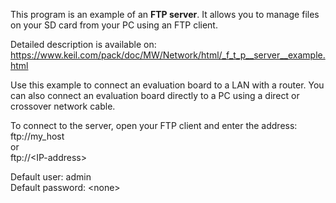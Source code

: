 This program is an example of an **FTP server**. It allows you to manage
files on your SD card from your PC using an FTP client.

Detailed description is available on:  
<https://www.keil.com/pack/doc/MW/Network/html/_f_t_p__server__example.html>

Use this example to connect an evaluation board to a LAN with a router.
You can also connect an evaluation board directly to a PC using a direct or
crossover network cable.

To connect to the server, open your FTP client and enter the address:  
ftp://my_host  
or  
ftp://\<IP-address\>

Default user: admin  
Default password: \<none\>
